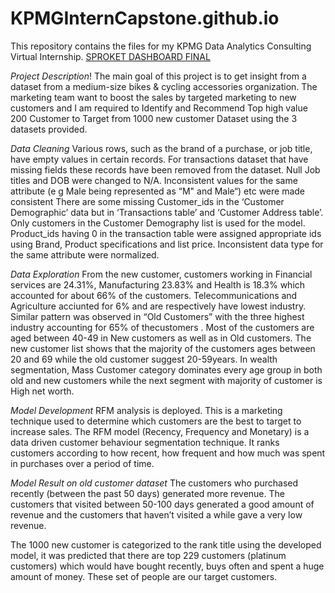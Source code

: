 # KPMGInternCapstone.github.io
This repository contains the files for my KPMG Data Analytics Consulting Virtual Internship.
[SPROKET DASHBOARD FINAL](https://user-images.githubusercontent.com/70212980/213344502-4e88230f-ad4d-4324-8b69-5adbfc74213f.JPG)

*Project Description*!
The main goal of this project is to get insight from a dataset from a medium-size bikes & cycling accessories organization. The marketing team want to boost the sales by targeted marketing to new customers and I am required to Identify and Recommend Top high value 200 Customer to Target from 1000 new customer Dataset using the 3 datasets provided.

*Data Cleaning*
Various rows, such as the brand of a purchase, or job title, have empty values in certain records.
For transactions dataset that have missing fields these records have been removed from the dataset.
Null Job titles and DOB were changed to N/A.
Inconsistent values for the same attribute (e g Male being represented as “M" and Male“) etc were made consistent
There are some missing Customer_ids in the ‘Customer Demographic’ data but in ‘Transactions table’ and ‘Customer Address table’. Only customers in the Customer Demography list is used for the model.
Product_ids having 0 in the transaction table were assigned appropriate ids using Brand, Product specifications and list price.
Inconsistent data type for the same attribute were normalized.

*Data Exploration*
From the new customer, customers working in Financial services are 24.31%, Manufacturing 23.83% and Health is 18.3% which accounted for about 66% of the customers. Telecommunications and Agriculture acciunted for 6% and are respectively have lowest industry.
Similar pattern was observed in “Old Customers” with the three highest industry accounting for 65% of thecustomers .
Most of the customers are aged between 40-49 in New customers as well as in Old customers.
The new customer list shows that the majority of the customers ages between 20 and 69 while the old customer suggest 20-59years.
In wealth segmentation, Mass Customer category dominates every age group in both old and new customers while the next segment with majority of customer is High net worth.

*Model Development*
RFM analysis is deployed. This is a marketing technique used to determine which customers are the best to target to increase sales. 
The RFM model (Recency, Frequency and Monetary) is a data driven customer behaviour segmentation technique. It ranks customers according to how recent, how frequent and how much was spent in purchases over a period of time.

 
*Model Result on old customer dataset*
The customers who purchased recently (between the past 50 days) generated more revenue. The customers that visited between 50-100 days generated a good amount of revenue and the customers that haven’t visited a while gave a very low revenue.

The 1000 new customer is categorized to the rank title using the developed model, it was predicted that there are top 229 customers (platinum customers) which would have bought recently, buys often and spent a huge amount of money. These set of people are our target customers.
